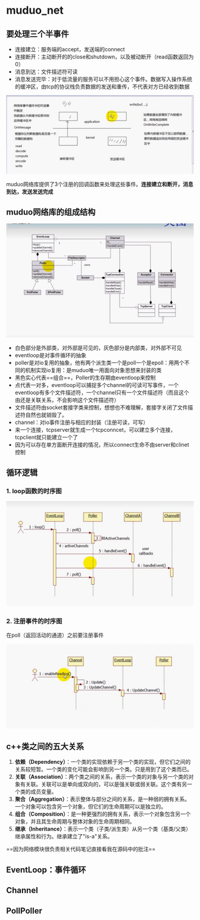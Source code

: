 # muduo_net

## 要处理三个半事件

- 连接建立：服务端的accept，发送端的connect
- 连接断开：主动断开的的close和shutdown，以及被动断开（read函数返回为0）
- 消息到达：文件描述符可读
- 消息发送完毕：对于低流量的服务可以不用担心这个事件。数据写入操作系统的缓冲区，由tcp的协议栈负责数据的发送和重传，不代表对方已经收到数据

![](./1708495614879.jpg)

muduo网络库提供了3个注册的回调函数来处理这些事件。**连接建立和断开，消息到达，发送发送完成**



## muduo网络库的组成结构

![](./net_struct.png)

- 白色部分是外部类，对外部是可见的，灰色部分是内部类，对外部不可见
- eventloop是对事件循环的抽象
- poller是对io复用的抽象，他有两个派生类一个是poll一个是epoll：用两个不同的机制实现io复用：是muduo唯一用面向对象思想来封装的类
- 黑色实心代表==组合==，Poller的生存期由eventloop来控制
- 点代表一对多，eventloop可以捕捉多个channel的可读可写事件，一个eventloop有多个文件描述符，一个channel只有一个文件描述符（而且这个由还是关联关系，不会影响这个文件描述符）
- 文件描述符由socket套接字类来控制，想想也不难理解，套接字关闭了文件描述符自然也就销毁了。
- channel：对io事件注册与相应的封装（注册可读，可写）
- 来一个连接，tcpserver就生成一个tcpconncet，可以建立多个连接，tcpclient就只能建立一个了
- 因为可以存在单方面断开连接的情况，所以connect生命不由server和clinet控制

## 循环逻辑

### 1. loop函数的时序图

![](./loop_time.png)

### 2. 注册事件的时序图

在poll（返回活动的通道）之前要注册事件

![](./event_register.png)

## **c++类之间的五大关系**

1. **依赖（Dependency）**：一个类的实现依赖于另一个类的实现，但它们之间的关系较短暂。一个类的变化可能会影响到另一个类。只是用到了这个类而已。
2. **关联（Association）**：两个类之间的关系，表示一个类的对象与另一个类的对象有关联。关联可以是单向或双向的，可以是强关联或弱关联。这个类有另一个类的成员变量。
3. **聚合（Aggregation）**：表示整体与部分之间的关系，是一种弱的拥有关系。一个对象可以包含另一个对象，但它们的生命周期可以是独立的。
4. **组合（Composition）**：是一种更强烈的拥有关系，表示一个对象包含另一个对象，并且其生命周期与整体对象的生命周期相同。
5. **继承（Inheritance）**：表示一个类（子类/派生类）从另一个类（基类/父类）继承属性和行为。继承建立了"is-a"关系。

==因为网络模块很负责相关代码笔记直接看我在源码中的批注==

 ## EventLoop：事件循环

## Channel

## PollPoller

